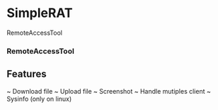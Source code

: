 # SimpleRAT
RemoteAccessTool

<h3> RemoteAccessTool </h3>

<h2> Features </h2>

  ~ Download file
  ~ Upload file
  ~ Screenshot
  ~ Handle mutiples client
  ~ Sysinfo (only on linux)
  
